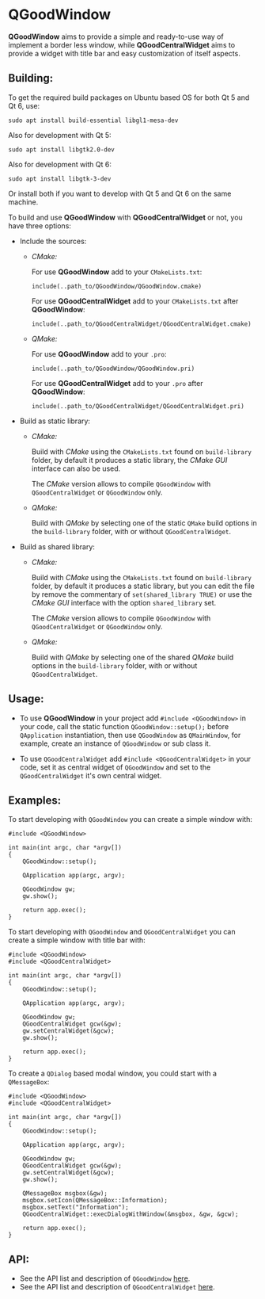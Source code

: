 # QGoodWindow

**QGoodWindow** aims to provide a simple and ready-to-use way of implement a border less window, while **QGoodCentralWidget** aims to provide a widget with title bar and easy customization of itself aspects.

## Building:

To get the required build packages on Ubuntu based OS for both Qt 5 and Qt 6, use:

```
sudo apt install build-essential libgl1-mesa-dev
```

Also for development with Qt 5:

```
sudo apt install libgtk2.0-dev
```

Also for development with Qt 6:

```
sudo apt install libgtk-3-dev
```

Or install both if you want to develop with Qt 5 and Qt 6 on the same machine.

To build and use **QGoodWindow** with **QGoodCentralWidget** or not, you have three options: 

- Include the sources:
  
  - *CMake:*
    
    For use **QGoodWindow** add to your `CMakeLists.txt`:
    
    ```
    include(..path_to/QGoodWindow/QGoodWindow.cmake)
    ```
    
    For use **QGoodCentralWidget** add to your `CMakeLists.txt` after **QGoodWindow**:
    
    ```
    include(..path_to/QGoodCentralWidget/QGoodCentralWidget.cmake)
    ```
  
  - *QMake:*
    
    For use **QGoodWindow** add to your `.pro`:
    
    ```
    include(..path_to/QGoodWindow/QGoodWindow.pri)
    ```
    
    For use **QGoodCentralWidget** add to your `.pro` after **QGoodWindow**:
    
    ```
    include(..path_to/QGoodCentralWidget/QGoodCentralWidget.pri)
    ```

- Build as static library:
  
  - *CMake:*
    
    Build with *CMake* using the `CMakeLists.txt` found on `build-library` folder, by default it produces a static library, the *CMake GUI* interface can also be used.
    
    The *CMake* version allows to compile `QGoodWindow` with `QGoodCentralWidget` or `QGoodWindow` only.
  
  - *QMake:*
    
    Build with *QMake* by selecting one of the static `QMake` build options in the `build-library` folder, with or without `QGoodCentralWidget`.

- Build as shared library:
  
  - *CMake:*
    
    Build with *CMake* using the `CMakeLists.txt` found on `build-library` folder, by default it produces a static library, but you can edit the file by remove the commentary of `set(shared_library TRUE)` or use the *CMake GUI* interface with the option `shared_library` set.
    
    The *CMake* version allows to compile `QGoodWindow` with `QGoodCentralWidget` or `QGoodWindow` only.
  
  - *QMake:*
    
    Build with *QMake* by selecting one of the shared *QMake* build options in the `build-library` folder, with or without `QGoodCentralWidget`.

## Usage:

- To use **QGoodWindow** in your project add `#include <QGoodWindow>` in your code, call the static function `QGoodWindow::setup();` before `QApplication` instantiation, then use `QGoodWindow` as `QMainWindow`, for example, create an instance of `QGoodWindow` or sub class it.

- To use `QGoodCentralWidget` add `#include <QGoodCentralWidget>` in your code, set it as central widget of `QGoodWindow` and set to the `QGoodCentralWidget` it's own central widget.

## Examples:

To start developing with `QGoodWindow` you can create a simple window with:

```
#include <QGoodWindow>

int main(int argc, char *argv[])
{
    QGoodWindow::setup();

    QApplication app(argc, argv);

    QGoodWindow gw;
    gw.show();

    return app.exec();
}
```

To start developing with `QGoodWindow` and `QGoodCentralWidget` you can create a simple window with title bar with:

```
#include <QGoodWindow>
#include <QGoodCentralWidget>

int main(int argc, char *argv[])
{
    QGoodWindow::setup();

    QApplication app(argc, argv);

    QGoodWindow gw;
    QGoodCentralWidget gcw(&gw);
    gw.setCentralWidget(&gcw);
    gw.show();

    return app.exec();
}
```

To create a `QDialog` based modal window, you could start with a `QMessageBox`:

```
#include <QGoodWindow>
#include <QGoodCentralWidget>

int main(int argc, char *argv[])
{
    QGoodWindow::setup();

    QApplication app(argc, argv);

    QGoodWindow gw;
    QGoodCentralWidget gcw(&gw);
    gw.setCentralWidget(&gcw);
    gw.show();

    QMessageBox msgbox(&gw);
    msgbox.setIcon(QMessageBox::Information);
    msgbox.setText("Information");
    QGoodCentralWidget::execDialogWithWindow(&msgbox, &gw, &gcw);

    return app.exec();
}
```

## API:

- See the API list and description of `QGoodWindow` [here](QGoodWindow.md).
- See the API list and description of `QGoodCentralWidget` [here](QGoodCentralWidget.md).
